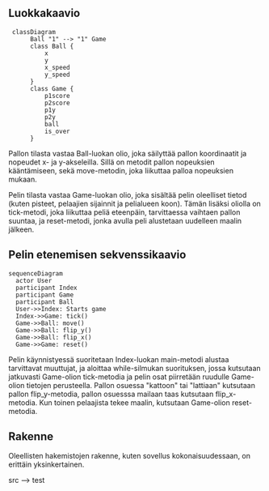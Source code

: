 ## Luokkakaavio
```mermaid
 classDiagram
      Ball "1" --> "1" Game
      class Ball {
          x
          y
          x_speed
          y_speed
      }
      class Game {
          p1score
          p2score
          p1y
          p2y
          ball
          is_over
      }
```
Pallon tilasta vastaa Ball-luokan olio, joka säilyttää pallon koordinaatit ja nopeudet x- ja y-akseleilla. 
Sillä on metodit pallon nopeuksien kääntämiseen, sekä move-metodin, joka liikuttaa palloa nopeuksien mukaan.

Pelin tilasta vastaa Game-luokan olio, joka sisältää pelin oleelliset tietod (kuten pisteet, pelaajien sijainnit ja pelialueen koon).
Tämän lisäksi oliolla on tick-metodi, joka liikuttaa peliä eteenpäin, tarvittaessa vaihtaen pallon suuntaa, ja reset-metodi, 
jonka avulla peli alustetaan uudelleen maalin jälkeen.

## Pelin etenemisen sekvenssikaavio
```mermaid
sequenceDiagram
  actor User
  participant Index
  participant Game
  participant Ball
  User->>Index: Starts game
  Index->>Game: tick()
  Game->>Ball: move()
  Game->>Ball: flip_y()
  Game->>Ball: flip_x()
  Game->>Game: reset()
```

Pelin käynnistyessä suoritetaan Index-luokan main-metodi alustaa tarvittavat muuttujat, ja aloittaa while-silmukan suorituksen,
jossa kutsutaan jatkuvasti Game-olion tick-metodia ja pelin osat piirretään ruudulle Game-olion tietojen perusteella.
Pallon osuessa "kattoon" tai "lattiaan" kutsutaan pallon flip_y-metodia, pallon osuesssa mailaan taas kutsutaan flip_x-metodia.
Kun toinen pelaajista tekee maalin, kutsutaan Game-olion reset-metodia.

## Rakenne
Oleellisten hakemistojen rakenne, kuten sovellus kokonaisuudessaan, on erittäin yksinkertainen.

src
--> test
